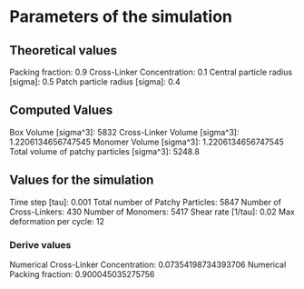 # Parameters of the simulation

## Theoretical values
Packing fraction: 0.9
Cross-Linker Concentration: 0.1
Central particle radius [sigma]: 0.5
Patch particle radius [sigma]: 0.4

## Computed Values
Box Volume [sigma^3]: 5832
Cross-Linker Volume [sigma^3]: 1.2206134656747545
Monomer Volume [sigma^3]: 1.2206134656747545
Total volume of patchy particles [sigma^3]: 5248.8

## Values for the simulation
Time step [tau]: 0.001
Total number of Patchy Particles: 5847
Number of Cross-Linkers: 430
Number of Monomers: 5417
Shear rate [1/tau]: 0.02
Max deformation per cycle: 12
### Derive values
Numerical Cross-Linker Concentration: 0.07354198734393706
Numerical Packing fraction: 0.900045035275756
